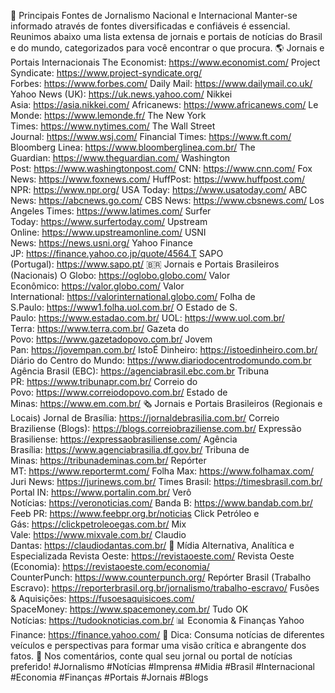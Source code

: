 📰 Principais Fontes de Jornalismo Nacional e Internacional
Manter-se informado através de fontes diversificadas e confiáveis é essencial. Reunimos abaixo uma lista extensa de jornais e portais de notícias do Brasil e do mundo, categorizados para você encontrar o que procura.
🌎 Jornais e Portais Internacionais
The Economist: https://www.economist.com/
Project Syndicate: https://www.project-syndicate.org/
Forbes: https://www.forbes.com/
Daily Mail: https://www.dailymail.co.uk/
Yahoo News (UK): https://uk.news.yahoo.com/
Nikkei Asia: https://asia.nikkei.com/
Africanews: https://www.africanews.com/
Le Monde: https://www.lemonde.fr/
The New York Times: https://www.nytimes.com/
The Wall Street Journal: https://www.wsj.com/
Financial Times: https://www.ft.com/
Bloomberg Linea: https://www.bloomberglinea.com.br/
The Guardian: https://www.theguardian.com/
Washington Post: https://www.washingtonpost.com/
CNN: https://www.cnn.com/
Fox News: https://www.foxnews.com/
HuffPost: https://www.huffpost.com/
NPR: https://www.npr.org/
USA Today: https://www.usatoday.com/
ABC News: https://abcnews.go.com/
CBS News: https://www.cbsnews.com/
Los Angeles Times: https://www.latimes.com/
Surfer Today: https://www.surfertoday.com/
Upstream Online: https://www.upstreamonline.com/
USNI News: https://news.usni.org/
Yahoo Finance JP: https://finance.yahoo.co.jp/quote/4564.T
SAPO (Portugal): https://www.sapo.pt/
🇧🇷 Jornais e Portais Brasileiros (Nacionais)
O Globo: https://oglobo.globo.com/
Valor Econômico: https://valor.globo.com/
Valor International: https://valorinternational.globo.com/
Folha de S.Paulo: https://www1.folha.uol.com.br/
O Estado de S. Paulo: https://www.estadao.com.br/
UOL: https://www.uol.com.br/
Terra: https://www.terra.com.br/
Gazeta do Povo: https://www.gazetadopovo.com.br/
Jovem Pan: https://jovempan.com.br/
IstoÉ Dinheiro: https://istoedinheiro.com.br/
Diário do Centro do Mundo: https://www.diariodocentrodomundo.com.br
Agência Brasil (EBC): https://agenciabrasil.ebc.com.br
Tribuna PR: https://www.tribunapr.com.br/
Correio do Povo: https://www.correiodopovo.com.br/
Estado de Minas: https://www.em.com.br/
🗞️ Jornais e Portais Brasileiros (Regionais e Locais)
Jornal de Brasília: https://jornaldebrasilia.com.br/
Correio Braziliense (Blogs): https://blogs.correiobraziliense.com.br/
Expressão Brasiliense: https://expressaobrasiliense.com/
Agência Brasília: https://www.agenciabrasilia.df.gov.br/
Tribuna de Minas: https://tribunademinas.com.br/
Repórter MT: https://www.reportermt.com/
Folha Max: https://www.folhamax.com/
Juri News: https://jurinews.com.br/
Times Brasil: https://timesbrasil.com.br/
Portal IN: https://www.portalin.com.br/
Verô Notícias: https://veronoticias.com/
Banda B: https://www.bandab.com.br/
Feeb PR: https://www.feebpr.org.br/noticias
Click Petróleo e Gás: https://clickpetroleoegas.com.br/
Mix Vale: https://www.mixvale.com.br/
Claudio Dantas: https://claudiodantas.com.br/
🧐 Mídia Alternativa, Analítica e Especializada
Revista Oeste: https://revistaoeste.com/
Revista Oeste (Economia): https://revistaoeste.com/economia/
CounterPunch: https://www.counterpunch.org/
Repórter Brasil (Trabalho Escravo): https://reporterbrasil.org.br/jornalismo/trabalho-escravo/
Fusões & Aquisições: https://fusoesaquisicoes.com/
SpaceMoney: https://www.spacemoney.com.br/
Tudo OK Notícias: https://tudooknoticias.com.br/
📊 Economia & Finanças
Yahoo Finance: https://finance.yahoo.com/
🔔 Dica: Consuma notícias de diferentes veículos e perspectivas para formar uma visão crítica e abrangente dos fatos.
💬 Nos comentários, conte qual seu jornal ou portal de notícias preferido!
#Jornalismo #Notícias #Imprensa #Midia #Brasil #Internacional #Economia #Finanças #Portais #Jornais #Blogs
